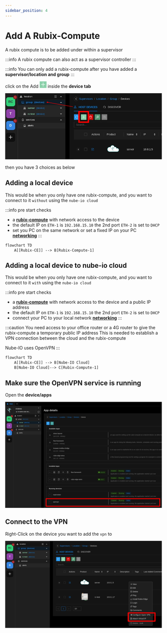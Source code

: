 ```yaml
---
sidebar_position: 4
---
```


# Add A Rubix-Compute

A rubix compute is to be added under within a supervisor 

:::info
A rubix compute can also act as a supervisor controller
:::

:::info
You can only add a rubix-compute after you have added a **supervisor/location and group**
:::



click on the Add ![add-button.png](../img/apps/add-button.png) inside the **device tab**

![add-device.png](../../hardware/controllers/supervisors/rubix-compute/img/add-device.png)

then you have 3 choices as below


## Adding a local device

This would be when you only have one rubix-compute, and you want to connect to it `without` using the `nube-io cloud`


:::info pre start checks
- a **[rubix-compute](../../hardware/controllers/supervisors/rubix-compute/overview.md)** with network access to the device
- the default IP on `ETH-1` is `192.168.15.10` the 2nd port `ETH-2` is set to `DHCP`
- set you PC on the same network or set a fixed IP on your PC **[networking](../../hardware/controllers/supervisors/rubix-compute/networks.md)**
:::


```mermaid
flowchart TD
    A[[Rubix-CE]] --> B[Rubix-Compute-1]
```


## Adding a local device to nube-io cloud

This would be when you only have one rubix-compute, and you want to connect to it `with` using the `nube-io cloud`


:::info pre start checks
- a **[rubix-compute](../../hardware/controllers/supervisors/rubix-compute/overview.md)** with network access to the device and a public IP address
- the default IP on `ETH-1` is `192.168.15.10` the 2nd port `ETH-2` is set to `DHCP`
- connect your PC to your local network **[networking](../../hardware/controllers/supervisors/rubix-compute/networks.md)**
:::

:::caution
You need access to your office router or a 4G router to give the rubix-compute a temporary public IP address
This is needed to establish a VPN connection between the cloud and the rubix-compute

Nube-IO uses OpenVPN
:::

```mermaid
flowchart TD
    A[[Rubix-CE]] --> B[Nube-IO Cloud]
    B[Nube-IO Cloud]--> C[Rubix-Compute-1]
```


## Make sure the OpenVPN service is running

Open the **device/apps**

![max800px](../../hardware/controllers/supervisors/rubix-compute/img/vpn-ruuning-service.png)


## Connect to the VPN

Right-Click on the device you want to add the `vpn` to

![max800px](../../hardware/controllers/supervisors/rubix-compute/img/enable-vpn.png)